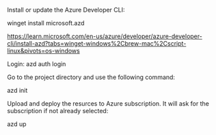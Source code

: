 Install or update the Azure Developer CLI:

winget install microsoft.azd

https://learn.microsoft.com/en-us/azure/developer/azure-developer-cli/install-azd?tabs=winget-windows%2Cbrew-mac%2Cscript-linux&pivots=os-windows

Login:
azd auth login

Go to the project directory and use the following command:

azd init

Upload and deploy the resurces to Azure subscription. It will ask for the subscription if not already selected:

azd up
